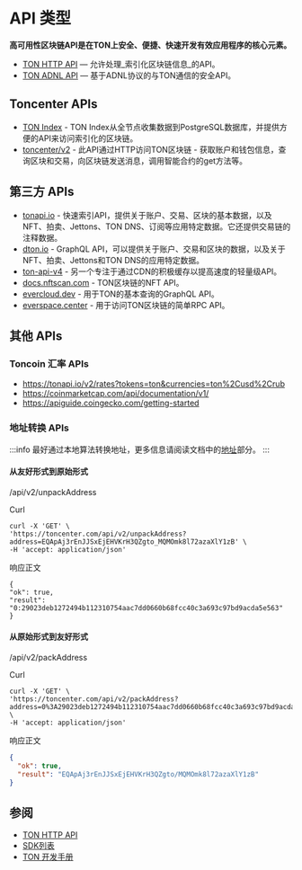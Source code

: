 # API 类型

**高可用性区块链API是在TON上安全、便捷、快速开发有效应用程序的核心元素。**

- [TON HTTP API](/develop/dapps/apis/toncenter) — 允许处理_索引化区块链信息_的API。
- [TON ADNL API](/develop/dapps/apis/adnl) — 基于ADNL协议的与TON通信的安全API。

## Toncenter APIs

- [TON Index](https://toncenter.com/api/v3/) - TON Index从全节点收集数据到PostgreSQL数据库，并提供方便的API来访问索引化的区块链。
- [toncenter/v2](https://toncenter.com/) - 此API通过HTTP访问TON区块链 - 获取账户和钱包信息，查询区块和交易，向区块链发送消息，调用智能合约的get方法等。

## 第三方 APIs

- [tonapi.io](https://docs.tonconsole.com/tonapi/api-v2) - 快速索引API，提供关于账户、交易、区块的基本数据，以及NFT、拍卖、Jettons、TON DNS、订阅等应用特定数据。它还提供交易链的注释数据。
- [dton.io](https://dton.io/graphql/) - GraphQL API，可以提供关于账户、交易和区块的数据，以及关于NFT、拍卖、Jettons和TON DNS的应用特定数据。
- [ton-api-v4](https://mainnet-v4.tonhubapi.com) - 另一个专注于通过CDN的积极缓存以提高速度的轻量级API。
- [docs.nftscan.com](https://docs.nftscan.com/reference/ton/model/asset-model) - TON区块链的NFT API。
- [evercloud.dev](https://ton-mainnet.evercloud.dev/graphql) - 用于TON的基本查询的GraphQL API。
- [everspace.center](https://everspace.center/toncoin) - 用于访问TON区块链的简单RPC API。

## 其他 APIs

### Toncoin 汇率 APIs

- https://tonapi.io/v2/rates?tokens=ton&currencies=ton%2Cusd%2Crub
- https://coinmarketcap.com/api/documentation/v1/
- https://apiguide.coingecko.com/getting-started

### 地址转换 APIs

:::info
最好通过本地算法转换地址，更多信息请阅读文档中的[地址](/learn/overviews/addresses)部分。
:::

#### 从友好形式到原始形式

/api/v2/unpackAddress

Curl

```curl
curl -X 'GET' \
'https://toncenter.com/api/v2/unpackAddress?address=EQApAj3rEnJJSxEjEHVKrH3QZgto_MQMOmk8l72azaXlY1zB' \
-H 'accept: application/json'
```

响应正文

```curl
{
"ok": true,
"result": "0:29023deb1272494b112310754aac7dd0660b68fcc40c3a693c97bd9acda5e563"
}
```

#### 从原始形式到友好形式

/api/v2/packAddress

Curl

```curl
curl -X 'GET' \
'https://toncenter.com/api/v2/packAddress?address=0%3A29023deb1272494b112310754aac7dd0660b68fcc40c3a693c97bd9acda5e563' \
-H 'accept: application/json'
```

响应正文

```json
{
  "ok": true,
  "result": "EQApAj3rEnJJSxEjEHVKrH3QZgto/MQMOmk8l72azaXlY1zB"
}
```

## 参阅

- [TON HTTP API](/develop/dapps/apis/toncenter)
- [SDK列表](/develop/dapps/apis/sdk)
- [TON 开发手册](/develop/dapps/cookbook)
